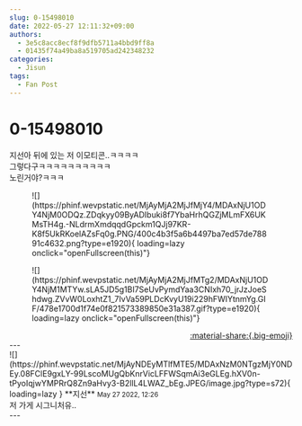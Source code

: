 ```yaml
---
slug: 0-15498010
date: 2022-05-27 12:11:32+09:00
authors:
  - 3e5c8acc8ecf8f9dfb5711a4bbd9ff8a
  - 01435f74a49ba8a519705ad242348232
categories:
  - Jisun
tags:
  - Fan Post
---
```


# 0-15498010

<div class="post-container" markdown="1">
<div class="content-container md-sidebar__scrollwrap" markdown="1">

지선아 뒤에 있는 저 이모티콘..ㅋㅋㅋㅋ<br>그렇다구ㅋㅋㅋㅋㅋㅋㅋㅋㅋㅋ<br>노린거야?ㅋㅋㅋ
<figure markdown="1">
![](https://phinf.wevpstatic.net/MjAyMjA2MjJfMjY4/MDAxNjU1ODY4NjM0ODQz.ZDqkyy09ByADIbuki8f7YbaHrhQGZjMLmFX6UKMsTH4g.-NLdrmXmdqqdGpckm1QJj97KR-K8f5UkRKoelAZsFq0g.PNG/400c4b3f5a6b4497ba7ed57de78891c4632.png?type=e1920){ loading=lazy onclick="openFullscreen(this)"}
</figure>

<figure markdown="1">
![](https://phinf.wevpstatic.net/MjAyMjA2MjJfMTg2/MDAxNjU1ODY4NjM1MTYw.sLA5JD5g1BI7SeUvPymdYaa3CNIxh70_jrJzJoeShdwg.ZVvW0LoxhtZ1_7IvVa59PLDcKvyU19i229hFWIYtnmYg.GIF/478e1700d1f74e0f821573389850e31a387.gif?type=e1920){ loading=lazy onclick="openFullscreen(this)"}
</figure>


</div>
</div>

<div style="text-align: right;" markdown="1">
<a href="https://weverse.io/fromis9/fanpost/0-15498010" style="text-align: right;">:material-share:{.big-emoji}</a>
</div>
---

<div class="comments-container md-sidebar__scrollwrap" markdown="1">
<div class="comment" markdown="1">
<div class='id-container' markdown="1">
![](https://phinf.wevpstatic.net/MjAyNDEyMTlfMTE5/MDAxNzM0NTgzMjY0NDEy.08FClE9gxLY-99LscoMUgQbKnrVicLFFWSqmAi3eGLEg.hXV0n-tPyoIqjwYMPRrQ8Zn9aHvy3-B2llL4LWAZ_bEg.JPEG/image.jpg?type=s72){ loading=lazy }
**<span class="artist">지선</span>** <small>May 27 2022, 12:26</small><br>
</div>
<div class='comment-body' markdown="1">
저 가게 시그니처유..
</div>
</div>
</div>
---
